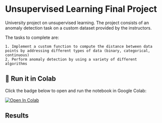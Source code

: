 # Unsupervised Learning Final Project

University project on unsupervised learning. The project consists of an anomaly detection task on a custom dataset provided by the instructors.

The tasks to complete are:

    1. Implement a custom function to compute the distance between data points by addressing different types of data (binary, categorical, continuous)
    2. Perform anomaly detection by using a variety of different algorithms

## 🚀 Run it in Colab

Click the badge below to open and run the notebook in Google Colab:

[![Open In Colab](https://colab.research.google.com/assets/colab-badge.svg)](https://colab.research.google.com/github/danmonuni/unsuplearn_fp/blob/main_notebook_unsuplearn.ipynb)

## Results 


